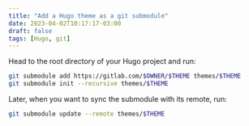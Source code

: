 ```yaml
---
title: "Add a Hugo theme as a git submodule"
date: 2023-04-02T10:17:17-03:00
draft: false
tags: [Hugo, git]
---
```


Head to the root directory of your Hugo project and run:

```bash
git submodule add https://gitlab.com/$OWNER/$THEME themes/$THEME
git submodule init --recursive themes/$THEME
```

Later, when you want to sync the submodule with its remote, run:

```bash
git submodule update --remote themes/$THEME
```
